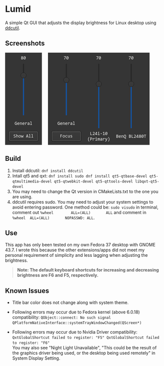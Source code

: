 # Lumid

A simple Qt GUI that adjusts the display brightness for Linux desktop using [ddcutil](https://github.com/rockowitz/ddcutil).

## Screenshots

![UI](assets/focus.png) &nbsp; &nbsp; ![UI](assets/showAll.png)

## Build

1. Install ddcutil: `dnf install ddcutil`
2. Intall qt5 and qxt: `dnf install sudo dnf install qt5-qtbase-devel qt5-qtmultimedia-devel qt5-qtwebkit-devel qt5-qttools-devel libqxt-qt5-devel`
2. You may need to change the Qt version in CMakeLists.txt to the one you are using.
3. ddcutil requires sudo. You may need to adjust your system settings to avoid entering password. One method could be:
`sudo visudo` in terminal, comment out `%wheel        ALL=(ALL)       ALL` and comment in `%wheel  ALL=(ALL)       NOPASSWD: ALL`.

## Use

This app has only been tested on my own Fedora 37 desktop with GNOME 43.7. I wrote this because the other extensions/apps did not meet my personal requirement of simplicity and less lagging when adjusting the brightness.
 >**Note: The default keyboard shortcuts for increasing and decreasing brightness are F6 and F5, respectively.**

## Known Issues

- Title bar color does not change along with system theme.

- Following errors may occur due to Fedora kernel (above 6.0.18) compatibility: 
`QObject::connect: No such signal QPlatformNativeInterface::systemTrayWindowChanged(QScreen*)`

- Following errors may occur due to Nvidia Driver compatibility: `QxtGlobalShortcut failed to register: "F5" QxtGlobalShortcut failed to register: "F6"` <br /> You may also see "Night Light Unavailable", "This could be the result of the graphics driver being used, or the desktop being used remotely" in System Display Setting.